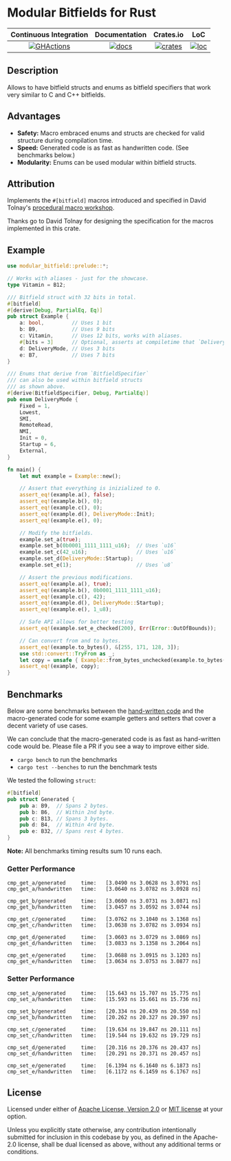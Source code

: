 # Modular Bitfields for Rust

|   Continuous Integration  |  Documentation    |       Crates.io      |       LoC        |
|:-------------------------:|:-----------------:|:--------------------:|:----------------:|
| [![GHActions][C1]][C2]    | [![docs][A1]][A2] | [![crates][B1]][B2]  | [![loc][D1]][D2] |

[A1]: https://docs.rs/modular-bitfield/badge.svg
[A2]: https://docs.rs/modular-bitfield
[B1]: https://img.shields.io/crates/v/modular_bitfield.svg
[B2]: https://crates.io/crates/modular_bitfield
[C1]: https://github.com/Robbepop/modular-bitfield/workflows/Rust%20-%20Continuous%20Integration/badge.svg?branch=master&event=push
[C2]: https://github.com/Robbepop/modular-bitfield/actions?query=workflow%3A%22Rust+-+Continuous+Integration%22+branch%3Amaster+event%3Apush
[D1]: https://tokei.rs/b1/github/Robbepop/modular-bitfield?category=code
[D2]: https://github.com/Aaronepower/tokei#badges

## Description

Allows to have bitfield structs and enums as bitfield specifiers that work very similar to C and C++ bitfields.

## Advantages

- **Safety:** Macro embraced enums and structs are checked for valid structure during compilation time.
- **Speed:** Generated code is as fast as handwritten code. (See benchmarks below.)
- **Modularity:** Enums can be used modular within bitfield structs.

## Attribution

Implements the `#[bitfield]` macros introduced and specified in David Tolnay's [procedural macro workshop][procedural-macro-workshop].

Thanks go to David Tolnay for designing the specification for the macros implemented in this crate.

## Example

```rust
use modular_bitfield::prelude::*;

// Works with aliases - just for the showcase.
type Vitamin = B12;

/// Bitfield struct with 32 bits in total.
#[bitfield]
#[derive(Debug, PartialEq, Eq)]
pub struct Example {
    a: bool,         // Uses 1 bit
    b: B9,           // Uses 9 bits
    c: Vitamin,      // Uses 12 bits, works with aliases.
    #[bits = 3]      // Optional, asserts at compiletime that `DeliveryMode` uses 3 bits.
    d: DeliveryMode, // Uses 3 bits
    e: B7,           // Uses 7 bits
}

/// Enums that derive from `BitfieldSpecifier`
/// can also be used within bitfield structs
/// as shown above.
#[derive(BitfieldSpecifier, Debug, PartialEq)]
pub enum DeliveryMode {
    Fixed = 1,
    Lowest,
    SMI,
    RemoteRead,
    NMI,
    Init = 0,
    Startup = 6,
    External,
}

fn main() {
    let mut example = Example::new();

    // Assert that everything is inizialized to 0.
    assert_eq!(example.a(), false);
    assert_eq!(example.b(), 0);
    assert_eq!(example.c(), 0);
    assert_eq!(example.d(), DeliveryMode::Init);
    assert_eq!(example.e(), 0);

    // Modify the bitfields.
    example.set_a(true);
    example.set_b(0b0001_1111_1111_u16);  // Uses `u16`
    example.set_c(42_u16);                // Uses `u16`
    example.set_d(DeliveryMode::Startup);
    example.set_e(1);                     // Uses `u8`

    // Assert the previous modifications.
    assert_eq!(example.a(), true);
    assert_eq!(example.b(), 0b0001_1111_1111_u16);
    assert_eq!(example.c(), 42);
    assert_eq!(example.d(), DeliveryMode::Startup);
    assert_eq!(example.e(), 1_u8);

    // Safe API allows for better testing
    assert_eq!(example.set_e_checked(200), Err(Error::OutOfBounds));

    // Can convert from and to bytes.
    assert_eq!(example.to_bytes(), &[255, 171, 128, 3]);
    use std::convert::TryFrom as _;
    let copy = unsafe { Example::from_bytes_unchecked(example.to_bytes()) };
    assert_eq!(example, copy);
}
```

## Benchmarks

Below are some benchmarks between the [hand-written code][benchmark-code] and the macro-generated code for some example getters and setters that cover a decent variety of use cases.

We can conclude that the macro-generated code is as fast as hand-written code would be. Please file a PR if you see a way to improve either side.

- `cargo bench` to run the benchmarks
- `cargo test --benches` to run the benchmark tests

We tested the following `struct`:

```rust
#[bitfield]
pub struct Generated {
    pub a: B9,  // Spans 2 bytes.
    pub b: B6,  // Within 2nd byte.
    pub c: B13, // Spans 3 bytes.
    pub d: B4,  // Within 4rd byte.
    pub e: B32, // Spans rest 4 bytes.
}
```

**Note:** All benchmarks timing results sum 10 runs each.

### Getter Performance

```
cmp_get_a/generated     time:   [3.0490 ns 3.0628 ns 3.0791 ns]
cmp_get_a/handwritten   time:   [3.0640 ns 3.0782 ns 3.0928 ns]

cmp_get_b/generated     time:   [3.0600 ns 3.0731 ns 3.0871 ns]
cmp_get_b/handwritten   time:   [3.0457 ns 3.0592 ns 3.0744 ns]

cmp_get_c/generated     time:   [3.0762 ns 3.1040 ns 3.1368 ns]
cmp_get_c/handwritten   time:   [3.0638 ns 3.0782 ns 3.0934 ns]

cmp_get_d/generated     time:   [3.0603 ns 3.0729 ns 3.0869 ns]
cmp_get_d/handwritten   time:   [3.0833 ns 3.1358 ns 3.2064 ns]

cmp_get_e/generated     time:   [3.0688 ns 3.0915 ns 3.1203 ns]
cmp_get_e/handwritten   time:   [3.0634 ns 3.0753 ns 3.0877 ns]
```

### Setter Performance

```
cmp_set_a/generated     time:   [15.643 ns 15.707 ns 15.775 ns]
cmp_set_a/handwritten   time:   [15.593 ns 15.661 ns 15.736 ns]

cmp_set_b/generated     time:   [20.334 ns 20.439 ns 20.550 ns]
cmp_set_b/handwritten   time:   [20.262 ns 20.327 ns 20.397 ns]

cmp_set_c/generated     time:   [19.634 ns 19.847 ns 20.111 ns]
cmp_set_c/handwritten   time:   [19.544 ns 19.632 ns 19.729 ns]

cmp_set_d/generated     time:   [20.316 ns 20.376 ns 20.437 ns]
cmp_set_d/handwritten   time:   [20.291 ns 20.371 ns 20.457 ns]

cmp_set_e/generated     time:   [6.1394 ns 6.1640 ns 6.1873 ns]
cmp_set_e/handwritten   time:   [6.1172 ns 6.1459 ns 6.1767 ns]
```

## License

Licensed under either of <a href="LICENSE-APACHE">Apache License, Version
2.0</a> or <a href="LICENSE-MIT">MIT license</a> at your option.

Unless you explicitly state otherwise, any contribution intentionally submitted
for inclusion in this codebase by you, as defined in the Apache-2.0 license,
shall be dual licensed as above, without any additional terms or conditions.

[procedural-macro-workshop]: https://github.com/dtolnay/proc-macro-workshop/blob/master/README.md
[benchmark-code]: ./benches/get_and_set.rs
